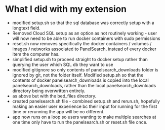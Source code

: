 # What I did with my extension
* modified setup.sh so that the sql database was correctly setup with a longtext field.
* Removed Cloud SQL setup as an option as not routinely working - user will now need to be able to run docker containers with sudo permissions
* reset.sh now removes specifically the docker containers / volumes / images / networks associated to PanelSearch, instead of every docker item the computer has. 
* simplified setup.sh to proceed straight to docker setup rather than querying the user which SQL db they want to use
* modified gitignore so only contents of panelsearch_downloads folder is ignored by git, not the folder itself. Modified setup.sh so that the contents of docker panelsearch_downloads is copied into the local panelsearch_downloads, rather than the local panelsearch_downloads directory being overwritten entirely.
* as above but with the bed_files directory.
* created panelsearch.sh file - combined setup.sh and rerun.sh, hopefully making an easier user experience bc their input for running for the first time or rerunning the app will be no different.
* app now runs on a loop so users wanting to make multiple searches at one time only have to run the panelsearch.sh or reset.sh file once.
